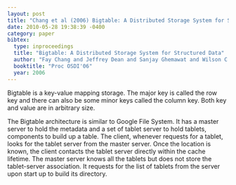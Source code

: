 ```yaml
---
layout: post
title: "Chang et al (2006) Bigtable: A Distributed Storage System for Structured Data (OSDI)"
date: 2010-05-28 19:38:39 -0400
category: paper
bibtex:
  type: inproceedings
  title: "Bigtable: A Distributed Storage System for Structured Data"
  author: "Fay Chang and Jeffrey Dean and Sanjay Ghemawat and Wilson C. Hsieh and Deborah A. Wallach Mike Burrows and Tushar Chandra and Andrew Fikes and Robert E. Gruber"
  booktitle: "Proc OSDI'06"
  year: 2006
---
```

Bigtable is a key-value mapping storage. The major key is called the row key and there can also be some minor keys called the column key. Both key and value are in arbitrary size.

The Bigtable architecture is similar to Google File System. It has a master server to hold the metadata and a set of tablet server to hold tablets, components to build up a table. The client, whenever requests for a tablet, looks for the tablet server from the master server. Once the location is known, the client contacts the tablet server directly within the cache lifetime. The master server knows all the tablets but does not store the tablet-server association. It requests for the list of tablets from the server upon start up to build its directory.

